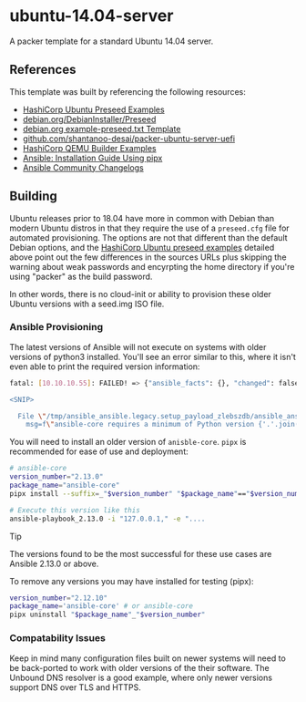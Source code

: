 # ubuntu-14.04-server

A packer template for a standard Ubuntu 14.04 server.


## References

This template was built by referencing the following resources:

- [HashiCorp Ubuntu Preseed Examples](https://developer.hashicorp.com/packer/guides/automatic-operating-system-installs/preseed_ubuntu#examples)
- [debian.org/DebianInstaller/Preseed](https://wiki.debian.org/DebianInstaller/Preseed)
- [debian.org example-preseed.txt Template](https://www.debian.org/releases/stable/example-preseed.txt)
- [github.com/shantanoo-desai/packer-ubuntu-server-uefi](https://github.com/shantanoo-desai/packer-ubuntu-server-uefi/blob/main/templates/ubuntu.pkr.hcl)
- [HashiCorp QEMU Builder Examples](https://developer.hashicorp.com/packer/integrations/hashicorp/qemu/latest/components/builder/qemu#basic-example)
- [Ansible: Installation Guide Using pipx](https://docs.ansible.com/ansible/latest/installation_guide/intro_installation.html#pipx-install)
- [Ansible Community Changelogs](https://docs.ansible.com/ansible/latest/reference_appendices/release_and_maintenance.html#ansible-community-changelogs)


## Building

Ubuntu releases prior to 18.04 have more in common with Debian than modern Ubuntu distros in that they require the use of a `preseed.cfg` file for automated provisioning. The options are not that different than the default Debian options, and the [HashiCorp Ubuntu preseed examples](https://developer.hashicorp.com/packer/guides/automatic-operating-system-installs/preseed_ubuntu#examples) detailed above point out the few differences in the sources URLs plus skipping the warning about weak passwords and encyrpting the home directory if you're using "packer" as the build password.

In other words, there is no cloud-init or ability to provision these older Ubuntu versions with a seed.img ISO file.


### Ansible Provisioning

The latest versions of Ansible will not execute on systems with older versions of python3 installed. You'll see an error similar to this, where it isn't even able to print the required version information:

```bash
fatal: [10.10.10.55]: FAILED! => {"ansible_facts": {}, "changed": false, "failed_modules": {"ansible.legacy.setup": {"ansible_facts": {"discovered_interpreter_python": "/usr/bin/python3"}, "exception": "Traceback (most recent call last):

<SNIP>

  File \"/tmp/ansible_ansible.legacy.setup_payload_zlebszdb/ansible_ansible.legacy.setup_payload.zip/ansible/module_utils/basic.py\", line 17
    msg=f\"ansible-core requires a minimum of Python version {'.'.join(map(str, _PY_MIN))}. Current version: {''.join(sys.version.splitlines())}\",

```

You will need to install an older version of `anisble-core`. `pipx` is recommended for ease of use and deployment:

```bash
# ansible-core
version_number="2.13.0"
package_name="ansible-core"
pipx install --suffix=_"$version_number" "$package_name"=="$version_number"

# Execute this version like this
ansible-playbook_2.13.0 -i "127.0.0.1," -e "....
```

> [!TIP]
> The versions found to be the most successful for these use cases are Ansible 2.13.0 or above.

To remove any versions you may have installed for testing (pipx):

```bash
version_number="2.12.10"
package_name='ansible-core' # or ansible-core
pipx uninstall "$package_name"_"$version_number"
```


### Compatability Issues

Keep in mind many configuration files built on newer systems will need to be back-ported to work with older versions of the their software. The Unbound DNS resolver is a good example, where only newer versions support DNS over TLS and HTTPS.
